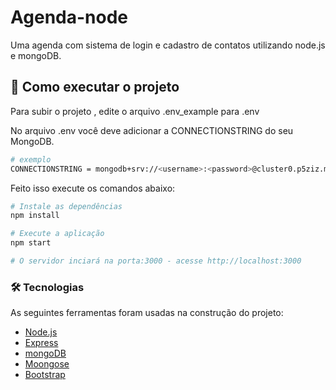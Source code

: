 # Agenda-node


Uma agenda com sistema de login e cadastro de contatos utilizando node.js e mongoDB.

## 🚀 Como executar o projeto
Para subir o projeto , edite o arquivo .env_example para .env

No arquivo .env você deve adicionar a CONNECTIONSTRING do seu MongoDB.

```bash
# exemplo
CONNECTIONSTRING = mongodb+srv://<username>:<password>@cluster0.p5ziz.mongodb.net/AGENDA?retryWrites=true&w=majority

```
Feito isso execute os comandos abaixo:

```bash
# Instale as dependências
npm install

# Execute a aplicação 
npm start

# O servidor inciará na porta:3000 - acesse http://localhost:3000 

```
 
### 🛠 Tecnologias

As seguintes ferramentas foram usadas na construção do projeto:


- [Node.js](https://nodejs.org/en/)
- [Express](https://expressjs.com/pt-br/)
- [mongoDB](https://www.mongodb.com/pt-br)
- [Moongose](https://mongoosejs.com/)
- [Bootstrap](https://getbootstrap.com/)



